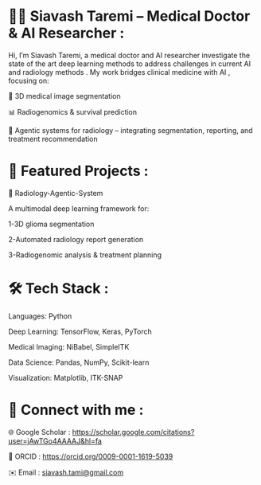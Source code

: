 # 🧑‍⚕️ Siavash Taremi – Medical Doctor & AI Researcher :
Hi, I’m Siavash Taremi, a medical doctor and AI researcher investigate the state of the art deep learning methods to address challenges in current AI and radiology methods . My work bridges clinical medicine with AI , focusing on:

🧠 3D medical image segmentation

📊 Radiogenomics & survival prediction

🤖 Agentic systems for radiology – integrating segmentation, reporting, and treatment recommendation

# 🚀 Featured Projects : 

🔹 Radiology-Agentic-System

A multimodal deep learning framework for:

1-3D glioma segmentation 

2-Automated radiology report generation

3-Radiogenomic analysis & treatment planning
# 🛠️ Tech Stack :

Languages: Python 

Deep Learning: TensorFlow, Keras, PyTorch

Medical Imaging: NiBabel, SimpleITK 

Data Science: Pandas, NumPy, Scikit-learn

Visualization: Matplotlib, ITK-SNAP


# 🔗 Connect with me :

🌐 Google Scholar : https://scholar.google.com/citations?user=jAwTGo4AAAAJ&hl=fa

🧾 ORCID : https://orcid.org/0009-0001-1619-5039

✉️ Email : siavash.tami@gmail.com

